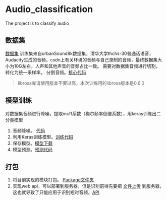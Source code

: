 # Audio_classification
The project is to classify audio

## 数据集
[数据集](https://pan.bnuz.edu.cn/l/b1kxKb)
训练集来自urbanSound8k数据集，清华大学thchs-30普通话语音，Audacity生成的音频，csdn上有关环境的音频与自己录制的音频，最终数据集大小为10G左右，人声和其他声音的音频占比一致。
需要对数据集音频进行切割，转化为统一采样率。
分割音频。[核心代码](https://github.com/Eleven-is-cool/Audio_classification/blob/master/Data/cutwav.py)
> librosa库请使用版本不要过高，本次训练用的librosa版本是0.6.0 

## 模型训练
对数据集音频进行降噪，提取mcff系数（梅尔频率倒谱系数），用keras训练出二分类模型
1. 音频降噪。  [代码](https://github.com/Eleven-is-cool/Audio_classification/tree/master/Enhance_speach)
2. 利用Keras训练模型。[训练代码](https://github.com/Eleven-is-cool/Audio_classification/blob/master/Data/train.py)
3. 保存模型。[模型下载](https://github.com/Eleven-is-cool/Audio_classification/blob/master/Data/model.h5)
4. 模型预测。[预测代码](https://github.com/Eleven-is-cool/Audio_classification/blob/master/Data/test.py)

## 打包
1. 将目前实现的模块打包。 [Package文件夹](https://github.com/Eleven-is-cool/Audio_classification/tree/master/Package) 
2. 实现web api，可以部署到服务器，但是识别前得先要把 [文件上传](https://github.com/Eleven-is-cool/Audio_classification/blob/master/API/uploadFile.py) 到服务器，这也就导致了只能应用于识别短时音频。[API](https://github.com/Eleven-is-cool/Audio_classification/tree/master/API)
